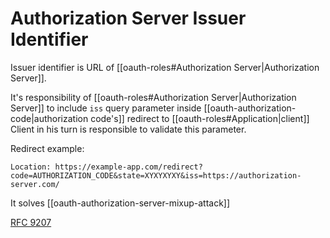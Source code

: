 # Authorization Server Issuer Identifier

Issuer identifier is URL of [[oauth-roles#Authorization Server|Authorization Server]]. 

It's responsibility of [[oauth-roles#Authorization Server|Authorization Server]] to include `iss` query parameter inside [[oauth-authorization-code|authorization code's]] redirect to [[oauth-roles#Application|client]]
Client in his turn is responsible to validate this parameter. 

Redirect example:
```
Location: https://example-app.com/redirect?code=AUTHORIZATION_CODE&state=XYXYXYXY&iss=https://authorization-server.com/
```

It solves [[oauth-authorization-server-mixup-attack]]

[RFC 9207](https://www.rfc-editor.org/rfc/rfc9207)